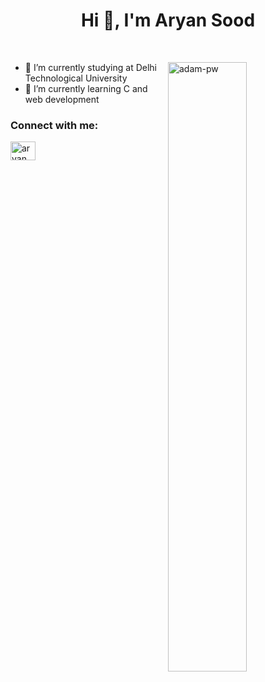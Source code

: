 <h1 align="center">Hi 👋, I'm Aryan Sood</h1>
<br>
<p><img align="right" src="https://anuragbhardwaj.netlify.app/codingguy.gif" alt="adam-pw" height="50%" width="50%" /></p>


- 🔭 I’m currently studying at Delhi Technological University <br>
- 🌱 I’m currently learning C and web development <br>

  
<h3 align="left">Connect with me:</h3>
<p align="left">
  <a href="https://www.linkedin.com/in/soodaryan/" target="blank"><img align="center"
      src="https://raw.githubusercontent.com/rahuldkjain/github-profile-readme-generator/master/src/images/icons/Social/linked-in-alt.svg"
      alt="aryan sood" height="30" width="40" /></a>
 
</p>



























<!-- <h1 align ="center">Hi 👋 , I am Aryan Sood</h1> 
- 🔭 I’m currently studying in Delhi Technological University <br>
- 🌱 I’m currently learning C and web development <be>
[<img src='https://cdn.jsdelivr.net/npm/simple-icons@3.0.1/icons/github.svg' alt='github' height='40'>](https://github.com/c0der-aryan)  
[<img src='https://cdn.jsdelivr.net/npm/simple-icons@3.0.1/icons/linkedin.svg' alt='linkedin' height='40'>](https://www.linkedin.com/in/soodaryan/)  
[<img src='https://cdn.jsdelivr.net/npm/simple-icons@3.0.1/icons/instagram.svg' alt='instagram' height='40'>](https://www.instagram.com/aryan_sood_pvtt/)  

**c0der-aryan/c0der-aryan** is a ✨ _special_ ✨ repository because its `README.md` (this file) appears on your GitHub profile.
<!--<a href="007aryansood@gmail.com" target="blank"><img align="center"
      src="https://mailmeteor.com/logos/assets/PNG/Gmail_Logo_512px.png"
      alt="Aryan" height="30" width="40" /></a>
Here are some ideas to get you started:

- 🔭 I’m currently working on ...
- 🌱 I’m currently learning ...
- 👯 I’m looking to collaborate on ...
- 🤔 I’m looking for help with ...
- 💬 Ask me about ...
- 📫 How to reach me: ...
- 😄 Pronouns: ...
- ⚡ Fun fact: ...
-->
